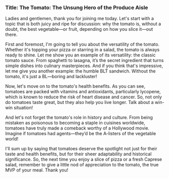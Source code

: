 ### **Title: The Tomato: The Unsung Hero of the Produce Aisle**

Ladies and gentlemen, thank you for joining me today. Let's start with a topic that is both juicy and ripe for discussion: why the tomato is, without a doubt, the best vegetable—or fruit, depending on how you slice it—out there.

First and foremost, I'm going to tell you about the versatility of the tomato. Whether it's topping your pizza or starring in a salad, the tomato is always ready to shine. Let me show you an example of its versatility: the classic tomato sauce. From spaghetti to lasagna, it’s the secret ingredient that turns simple dishes into culinary masterpieces. And if you think that's impressive, let me give you another example: the humble BLT sandwich. Without the tomato, it's just a BL—boring and lackluster!

Now, let's move on to the tomato's health benefits. As you can see, tomatoes are packed with vitamins and antioxidants, particularly lycopene, which is known to reduce the risk of heart disease and cancer. So, not only do tomatoes taste great, but they also help you live longer. Talk about a win-win situation!

And let's not forget the tomato's role in history and culture. From being mistaken as poisonous to becoming a staple in cuisines worldwide, tomatoes have truly made a comeback worthy of a Hollywood movie. Imagine if tomatoes had agents—they’d be the A-listers of the vegetable world!

I'll sum up by saying that tomatoes deserve the spotlight not just for their taste and health benefits, but for their sheer adaptability and historical significance. So, the next time you enjoy a slice of pizza or a fresh Caprese salad, remember to give a little nod of appreciation to the tomato, the true MVP of your meal. Thank you!